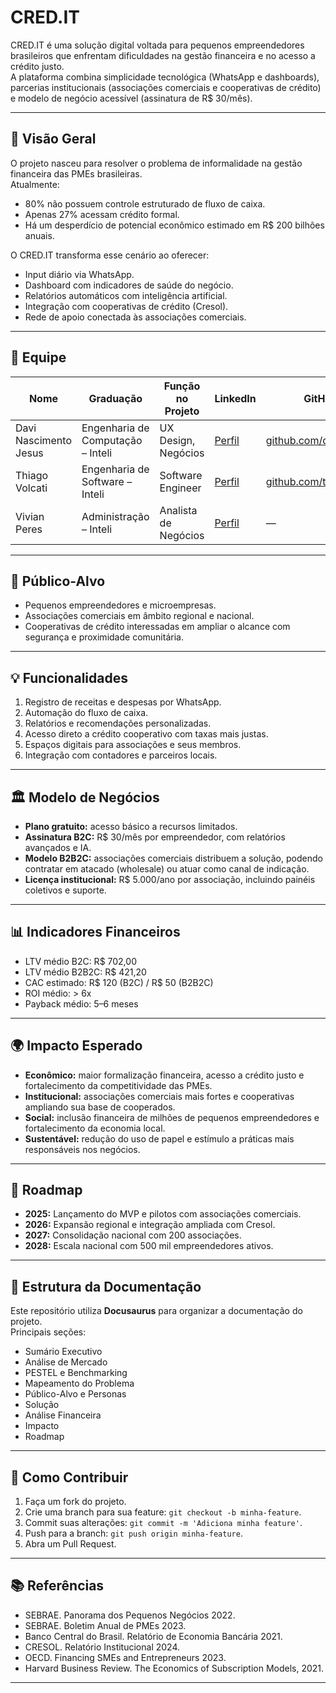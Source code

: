 # CRED.IT

CRED.IT é uma solução digital voltada para pequenos empreendedores brasileiros que enfrentam dificuldades na gestão financeira e no acesso a crédito justo.  
A plataforma combina simplicidade tecnológica (WhatsApp e dashboards), parcerias institucionais (associações comerciais e cooperativas de crédito) e modelo de negócio acessível (assinatura de R$ 30/mês).

---

## 📌 Visão Geral

O projeto nasceu para resolver o problema de informalidade na gestão financeira das PMEs brasileiras.  
Atualmente:
- 80% não possuem controle estruturado de fluxo de caixa.  
- Apenas 27% acessam crédito formal.  
- Há um desperdício de potencial econômico estimado em R$ 200 bilhões anuais.  

O CRED.IT transforma esse cenário ao oferecer:
- Input diário via WhatsApp.  
- Dashboard com indicadores de saúde do negócio.  
- Relatórios automáticos com inteligência artificial.  
- Integração com cooperativas de crédito (Cresol).  
- Rede de apoio conectada às associações comerciais.  

---

## 👥 Equipe

| Nome                  | Graduação                       | Função no Projeto      | LinkedIn                                                                 | GitHub                                        |
|-----------------------|---------------------------------|------------------------|--------------------------------------------------------------------------|-----------------------------------------------|
| Davi Nascimento Jesus | Engenharia de Computação – Inteli | UX Design, Negócios    | [Perfil](https://www.linkedin.com/in/davi-nascimento-de-jesus/)          | [github.com/davidijesus](https://github.com/davidijesus) |
| Thiago Volcati        | Engenharia de Software – Inteli  | Software Engineer      | [Perfil](https://www.linkedin.com/in/thiagovolcati)                      | [github.com/tvolcati](https://github.com/tvolcati)       |
| Vivian Peres          | Administração – Inteli           | Analista de Negócios   | [Perfil](https://www.linkedin.com/in/peresvivian)                        | —                                             |

---
## 🎯 Público-Alvo

- Pequenos empreendedores e microempresas.  
- Associações comerciais em âmbito regional e nacional.  
- Cooperativas de crédito interessadas em ampliar o alcance com segurança e proximidade comunitária.  

---

## 💡 Funcionalidades

1. Registro de receitas e despesas por WhatsApp.  
2. Automação do fluxo de caixa.  
3. Relatórios e recomendações personalizadas.  
4. Acesso direto a crédito cooperativo com taxas mais justas.  
5. Espaços digitais para associações e seus membros.  
6. Integração com contadores e parceiros locais.  

---

## 🏛️ Modelo de Negócios

- **Plano gratuito:** acesso básico a recursos limitados.  
- **Assinatura B2C:** R$ 30/mês por empreendedor, com relatórios avançados e IA.  
- **Modelo B2B2C:** associações comerciais distribuem a solução, podendo contratar em atacado (wholesale) ou atuar como canal de indicação.  
- **Licença institucional:** R$ 5.000/ano por associação, incluindo painéis coletivos e suporte.  

---

## 📊 Indicadores Financeiros

- LTV médio B2C: R$ 702,00  
- LTV médio B2B2C: R$ 421,20  
- CAC estimado: R$ 120 (B2C) / R$ 50 (B2B2C)  
- ROI médio: > 6x  
- Payback médio: 5–6 meses  

---

## 🌍 Impacto Esperado

- **Econômico:** maior formalização financeira, acesso a crédito justo e fortalecimento da competitividade das PMEs.  
- **Institucional:** associações comerciais mais fortes e cooperativas ampliando sua base de cooperados.  
- **Social:** inclusão financeira de milhões de pequenos empreendedores e fortalecimento da economia local.  
- **Sustentável:** redução do uso de papel e estímulo a práticas mais responsáveis nos negócios.  

---

## 🚀 Roadmap

- **2025:** Lançamento do MVP e pilotos com associações comerciais.  
- **2026:** Expansão regional e integração ampliada com Cresol.  
- **2027:** Consolidação nacional com 200 associações.  
- **2028:** Escala nacional com 500 mil empreendedores ativos.  

---

## 📂 Estrutura da Documentação

Este repositório utiliza **Docusaurus** para organizar a documentação do projeto.  
Principais seções:
- Sumário Executivo  
- Análise de Mercado  
- PESTEL e Benchmarking  
- Mapeamento do Problema  
- Público-Alvo e Personas  
- Solução  
- Análise Financeira  
- Impacto  
- Roadmap  

---

## 🤝 Como Contribuir

1. Faça um fork do projeto.  
2. Crie uma branch para sua feature: `git checkout -b minha-feature`.  
3. Commit suas alterações: `git commit -m 'Adiciona minha feature'`.  
4. Push para a branch: `git push origin minha-feature`.  
5. Abra um Pull Request.  

---

## 📚 Referências

- SEBRAE. Panorama dos Pequenos Negócios 2022.  
- SEBRAE. Boletim Anual de PMEs 2023.  
- Banco Central do Brasil. Relatório de Economia Bancária 2021.  
- CRESOL. Relatório Institucional 2024.  
- OECD. Financing SMEs and Entrepreneurs 2023.  
- Harvard Business Review. The Economics of Subscription Models, 2021.  

---
